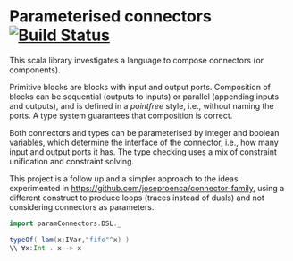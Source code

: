 Parameterised connectors [![Build Status](https://travis-ci.org/joseproenca/parameterised-connectors.svg?branch=master)](https://travis-ci.org/joseproenca/parameterised-connectors)
========================

This scala library investigates a language to compose connectors (or components).

Primitive blocks are blocks with input and output ports.
Composition of blocks can be sequential (outputs to inputs) or parallel (appending inputs and outputs), and is defined in a _pointfree_ style, i.e., without naming the ports. A type system guarantees that composition is correct.

Both connectors and types can be parameterised by integer and boolean variables, which determine the interface of the connector, i.e., how many input and output ports it has.
The type checking uses a mix of constraint unification and constraint solving.

This project is a follow up and a simpler approach to the ideas experimented in https://github.com/joseproenca/connector-family, using a different construct to produce loops (traces instead of duals) and not considering connectors as parameters.

```scala
import paramConnectors.DSL._

typeOf( lam(x:IVar,"fifo"^x) )
\\ ∀x:Int . x -> x
```